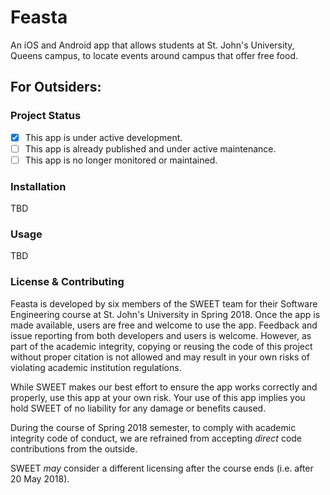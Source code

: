 # Feasta

An iOS and Android app that allows students at St. John's University, Queens campus, to locate events around campus that offer free food.

## For Outsiders:
### Project Status
- [x] This app is under active development.
- [ ] This app is already published and under active maintenance.
- [ ] This app is no longer monitored or maintained.

### Installation
TBD

### Usage
TBD

### License & Contributing
Feasta is developed by six members of the SWEET team for their Software Engineering course at St. John's University in Spring 2018. Once the app is made available, users are free and welcome to use the app. Feedback and issue reporting from both developers and users is welcome. However, as part of the academic integrity, copying or reusing the code of this project without proper citation is not allowed and may result in your own risks of violating academic institution regulations. 

While SWEET makes our best effort to ensure the app works correctly and properly, use this app at your own risk. Your use of this app implies you hold SWEET of no liability for any damage or benefits caused. 

During the course of Spring 2018 semester, to comply with academic integrity code of conduct, we are refrained from accepting *direct* code contributions from the outside.

SWEET *may* consider a different licensing after the course ends (i.e. after 20 May 2018).
